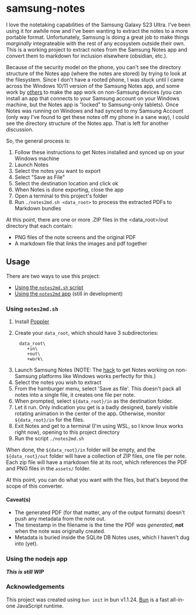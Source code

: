 # samsung-notes

I love the notetaking capabilities of the Samsung Galaxy S23 Ultra.  I've been using it for awhile now and I've been wanting to extract the notes to a more portable format.  Unfortunately, Samsung is doing a great job to make things _marginally_ integrateable with the rest of any ecosystem outside their own.  This is a working project to extract notes from the Samsung Notes app and convert them to markdown for inclusion elsewhere (obsidian, etc.).

Because of the security model on the phone, you can't see the directory structure of the Notes app (where the notes are stored) by trying to look at the filesystem.  Since I don't have a rooted phone, I was stuck until I came across the Windows 10/11 version of the Samsung Notes app, and some work by [others](https://www.xda-developers.com/get-samsung-notes-windows-10-app/) to make the app work on non-Samsung devices (you can install an app that connects to your Samsung account on your Windows machine, but the Notes app is "locked" to Samsung-only tablets).  Once Notes was running on Windows and had synced to my Samsung Account (only way I've found to get these notes off my phone in a sane way), I could see the directory structure of the Notes app.  That is left for another discussion.

So, the general process is:

1.  Follow these instructions to get Notes installed and synced up on your Windows machine
2.  Launch Notes
3.  Select the notes you want to export
4.  Select "Save as File"
5.  Select the destination location and click ok
6.  When Notes is done exporting, close the app
7.  Open a terminal to this project's folder
8.  Run `./notes2md.sh <data_root>` to process the extracted PDFs to Markdown bundles

At this point, there are one or more .ZIP files in the <data_root>/out directory that each contain:

* PNG files of the note screens and the original PDF
* A markdown file that links the images and pdf together

## Usage

There are two ways to use this project:

* [Using the `notes2md.sh` script](#using-notes2mdsh)
* [Using the `notes2md` app](#using-the-nodejs-app) (still in development)

### Using `notes2md.sh`

1. Install [Poppler](https://poppler.freedesktop.org/)

2. Create your `data_root`, which should have 3 subdirectories:

```
     data_root\
        +in\
        +out\
        +work\
```

3. Launch Samsung Notes (NOTE:  The [hack](https://github.com/ChristianAndrango/Samsung-Notes) to get Notes working on non-Samsung platforms like Windows works perfectly for this.)
4. Select the notes you wish to extract
5. From the hamburger menu, select 'Save as file'.  This doesn't pack all notes into a single file, it creates one file per note.
6. When prompted, select `${data_root}/in` as the destination folder.
7. Let it run.  Only indication you get is a badly designed, barely visible rotating animation in the center of the app.  Otherwise, monitor `${data_root}/in` for the files.
8. Exit Notes and get to a terminal (I'm using WSL, so I know linux works right now), opening to this project directory 
9. Run the script `./notes2md.sh`

When done, the `${data_root}/in` folder will be empty, and the `${data_root}/out` folder will have a collection of ZIP files, one file per note.  Each zip file will have a markdown file at its root, which references the PDF and PNG files in the `assets/` folder.

At this point, you can do what you want with the files, but that's beyond the scope of this converter.

#### Caveat(s)

* The generated PDF (for that matter, any of the output formats) doesn't push any metadata from the note out.
* The timestamp in the filename is the time the PDF *was generated*, **not** when the note was originally created.  
* Metadata is buried inside the SQLite DB  Notes uses, which I haven't dug into (yet).

### Using the nodejs app

_**This is still WIP**_

### Acknowledgements

This project was created using `bun init` in bun v1.1.24. [Bun](https://bun.sh) is a fast all-in-one JavaScript runtime.
